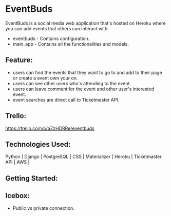 # EventBuds
EventBuds is a social media web application that's hosted on Heroku where you can add events that others can interact with.  

- eventbuds - Contains configuration.
- main_app - Contains all the functionalities and models.  

## Feature:  
- users can find the events that they want to go to and add to their page or create a event own your on.
- users can see other users who's attending to the event.
- users can leave comment for the event and other user's interested event.
- event searches are direct call to Ticketmaster API.
 

## Trello:  
https://trello.com/b/aZzHDRRe/eventbuds

## Technologies Used:  
Python | Django | PostgreSQL | CSS | Materializer | Heroku | Ticketmaster API | AWS |

## Getting Started:  

## Icebox:  
- Public vs private connection.
